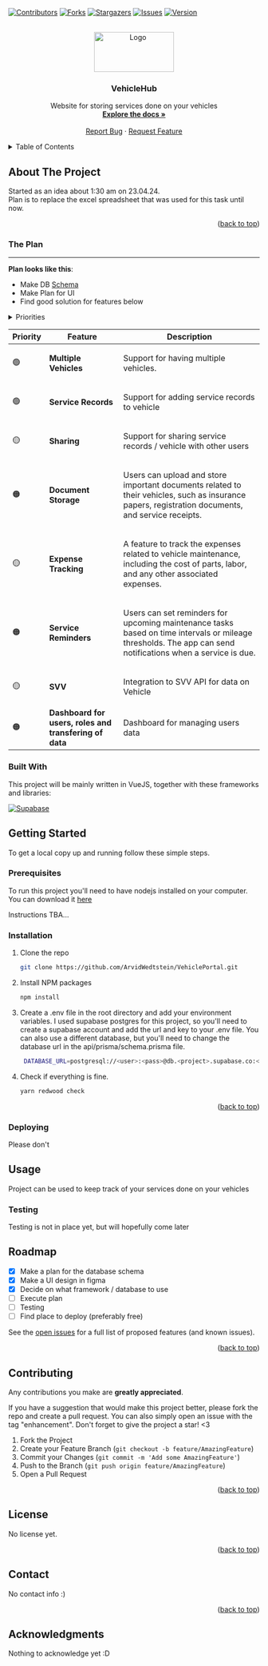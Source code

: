 <a name="readme-top"></a>

[![Contributors][contributors-shield]][contributors-url]
[![Forks][forks-shield]][forks-url]
[![Stargazers][stars-shield]][stars-url]
[![Issues][issues-shield]][issues-url]
[![Version][version-shield]][version-url]

<br />
<div align="center">
  <a href="https://github.com/ArvidWedtstein/VehiclePortal">
    <img src="https://i.ebayimg.com/images/g/YQsAAOSw3wpk7wGo/s-l1200.webp" alt="Logo" width="160" height="80">
  </a>

  <h3 align="center">VehicleHub</h3>

  <p align="center">
    Website for storing services done on your vehicles
    <br />
    <a href="https://github.com/ArvidWedtstein/VehiclePortal"><strong>Explore the docs »</strong></a>
    <br />
    <br />
    <a href="https://github.com/ArvidWedtstein/VehiclePortal/issues">Report Bug</a>
    ·
    <a href="https://github.com/ArvidWedtstein/VehiclePortal/issues">Request Feature</a>
  </p>
</div>

<details>
  <summary>Table of Contents</summary>
  <ol>
    <li>
      <a href="#about-the-project">About The Project</a>
      <ul>
        <li><a href="#the-plan">The Plan</a></li>
        <li><a href="#built-with">Built With</a></li>
      </ul>
    </li>
    <li>
      <a href="#getting-started">Getting Started</a>
      <ul>
        <li><a href="#prerequisites">Prerequisites</a></li>
        <li><a href="#installation">Installation</a></li>
      </ul>
    </li>
    <li>
      <a href="#usage">Usage</a>
    </li>
    <li><a href="#roadmap">Roadmap</a></li>
    <li><a href="#contributing">Contributing</a></li>
    <li><a href="#license">License</a></li>
    <li><a href="#contact">Contact</a></li>
    <li><a href="#acknowledgments">Acknowledgments</a></li>
  </ol>
</details>

<!-- ABOUT THE PROJECT -->

## About The Project

Started as an idea about 1:30 am on 23.04.24.
<br>
Plan is to replace the excel spreadsheet that was used for this task until now.

<p align="right">(<a href="#readme-top">back to top</a>)</p>

### The Plan

<hr>

<b>Plan looks like this</b>:<br>

<ul>
  <li>Make DB <a href="https://drawsql.app/teams/arvid/diagrams/vehicledb">Schema</a></li>
  <li>Make Plan for UI</li>
  <li>Find good solution for features below</li>
</ul>

<details>
  <summary>Priorities</summary>
  <table>
    <tr>
      <th>🟢</th>
      <td>First Priority</td>
    </tr>
    <tr>
      <th>🟡</th>
      <td>Second priority</td>
    </tr>
    <tr>
      <th>🟠</th>
      <td>Third Priority</td>
    </tr>
    <tr>
      <th>🔴</th>
      <td>Last Priority</td>
    </tr>
  </table>
</details>

<table>
  <thead>
    <tr>
      <th>Priority</th>
      <th>Feature</th>
      <th>Description</th>
    </tr>
  </thead>
  <tbody>
    <tr>
      <td>🟢</td>
      <td><b>Multiple Vehicles</b></td>
      <td>
        <p>
          Support for having multiple vehicles.
        </p>
      </td>
    </tr>
    <tr>
      <td>🟢</td>
      <td><b>Service Records</b></td>
      <td>
        <p>
          Support for adding service records to vehicle
        </p>
      </td>
    </tr>
    <tr>
      <td>🟡</td>
      <td><b>Sharing</b></td>
      <td>
        <p>
          Support for sharing service records / vehicle with other users
        </p>
      </td>
    </tr>
    <tr>
      <td>🟠</td>
      <td><b>Document Storage</b></td>
      <td>
        <p>
          Users can upload and store important documents related to their vehicles, such as insurance papers, registration documents, and service receipts.
        </p>
      </td>
    </tr>
    <tr>
      <td>🟡</td>
      <td><b>Expense Tracking</b></td>
      <td>
        <p>
          A feature to track the expenses related to vehicle maintenance, including the cost of parts, labor, and any other associated expenses.
        </p>
      </td>
    </tr>
    <tr>
      <td>🟠</td>
      <td><b>Service Reminders</b></td>
      <td>
        <p>
          Users can set reminders for upcoming maintenance tasks based on time intervals or mileage thresholds. The app can send notifications when a service is due.
        </p>
      </td>
    </tr>
    <tr>
      <td>🟡</td>
      <td><b>SVV</b></td>
      <td>
        <p>Integration to SVV API for data on Vehicle</p>
      </td>
    </tr>
    <tr>
      <td>🟠</td>
      <td><b>Dashboard for users, roles and transfering of data</b></td>
      <td>
        <p>
          Dashboard for managing users data
        </p>
      </td>
    </tr>
  </tbody>
</table>

### Built With

This project will be mainly written in VueJS, together with these frameworks and libraries:

[![Supabase][Supabase]][Supabase-url]

<!-- https://supabase.com/docs/guides/getting-started/quickstarts/reactjs -->
<!-- https://codepen.io/knyttneve/pen/NWRWQeB -->

<!-- GETTING STARTED -->

## Getting Started

To get a local copy up and running follow these simple steps.

### Prerequisites

To run this project you'll need to have nodejs installed on your computer. You can download it [here](https://nodejs.org/en/download/)

Instructions TBA...

### Installation

1. Clone the repo
   ```sh
   git clone https://github.com/ArvidWedtstein/VehiclePortal.git
   ```
2. Install NPM packages
   ```sh
   npm install
   ```
3. Create a .env file in the root directory and add your environment variables. I used supabase postgres for this project, so you'll need to create a supabase account and add the url and key to your .env file. You can also use a different database, but you'll need to change the database url in the api/prisma/schema.prisma file.
   ```sh
    DATABASE_URL=postgresql://<user>:<pass>@db.<project>.supabase.co:<port>/postgres
   ```
4. Check if everything is fine.
   ```sh
   yarn redwood check
   ```

<p align="right">(<a href="#readme-top">back to top</a>)</p>

### Deploying


Please don't
<!-- USAGE EXAMPLES -->

## Usage

Project can be used to keep track of your services done on your vehicles

### Testing

Testing is not in place yet, but will hopefully come later

<!-- ROADMAP -->

## Roadmap

- [x] Make a plan for the database schema
- [x] Make a UI design in figma
- [x] Decide on what framework / database to use
- [ ] Execute plan
- [ ] Testing
- [ ] Find place to deploy (preferably free)

<!--https://redwoodjs.com/docs/how-to/test-in-github-actions-->

See the [open issues](https://github.com/ArvidWedtstein/VehicleHub/issues) for a full list of proposed features (and known issues).

<p align="right">(<a href="#readme-top">back to top</a>)</p>

<!-- CONTRIBUTING -->

## Contributing

Any contributions you make are **greatly appreciated**.

If you have a suggestion that would make this project better, please fork the repo and create a pull request. You can also simply open an issue with the tag "enhancement".
Don't forget to give the project a star! <3

1. Fork the Project
2. Create your Feature Branch (`git checkout -b feature/AmazingFeature`)
3. Commit your Changes (`git commit -m 'Add some AmazingFeature'`)
4. Push to the Branch (`git push origin feature/AmazingFeature`)
5. Open a Pull Request

<p align="right">(<a href="#readme-top">back to top</a>)</p>

<!-- LICENSE -->

## License

No license yet.

<p align="right">(<a href="#readme-top">back to top</a>)</p>

<!-- CONTACT -->

## Contact

No contact info :)

<p align="right">(<a href="#readme-top">back to top</a>)</p>

<!-- ACKNOWLEDGMENTS -->

## Acknowledgments

Nothing to acknowledge yet :D

<!-- MARKDOWN LINKS & IMAGES -->

[contributors-shield]: https://img.shields.io/github/contributors/ArvidWedtstein/VehicleHub.svg?style=for-the-badge
[contributors-url]: https://github.com/ArvidWedtstein/VehicleHub/graphs/contributors
[forks-shield]: https://img.shields.io/github/forks/ArvidWedtstein/VehicleHub.svg?style=for-the-badge
[forks-url]: https://github.com/ArvidWedtstein/VehicleHub/network/members
[stars-shield]: https://img.shields.io/github/stars/ArvidWedtstein/VehicleHub.svg?style=for-the-badge
[stars-url]: https://github.com/ArvidWedtstein/VehicleHub/stargazers
[issues-shield]: https://img.shields.io/github/issues/ArvidWedtstein/VehicleHub.svg?style=for-the-badge
[issues-url]: https://github.com/ArvidWedtstein/VehicleHub/issues
[license-shield]: https://img.shields.io/github/license/ArvidWedtstein/VehicleHub.svg?style=for-the-badge
[license-url]: https://github.com/ArvidWedtstein/VehicleHub/blob/prod/LICENSE.txt
[version-shield]: https://img.shields.io/github/package-json/v/ArvidWedtstein/VehicleHub/dev?style=for-the-badge
[version-url]: https://github.com/ArvidWedtstein/VehicleHub
[react.js]: https://shields.io/badge/react-black?logo=react&style=for-the-badge
[react-url]: https://react.dev/
[supabase]: https://shields.io/badge/supabase-black?logo=supabase&style=for-the-badge
[supabase-url]: https://supabase.com/
[material-ui]: https://img.shields.io/badge/Material%20UI-007FFF?style=for-the-badge&logo=mui&logoColor=white
[materialui-url]: https://mui.com/

<!--
Vercel deployment will guide you through creating a Supabase account and project.

After installation of the Supabase integration, all relevant environment variables will be assigned to the project so the deployment is fully functioning.

[![Deploy with Vercel](https://vercel.com/button)](https://vercel.com/new/clone?repository-url=https%3A%2F%2Fgithub.com%2Fvercel%2Fnext.js%2Ftree%2Fcanary%2Fexamples%2Fwith-supabase&project-name=nextjs-with-supabase&repository-name=nextjs-with-supabase&demo-title=nextjs-with-supabase&demo-description=This%20starter%20configures%20Supabase%20Auth%20to%20use%20cookies%2C%20making%20the%20user's%20session%20available%20throughout%20the%20entire%20Next.js%20app%20-%20Client%20Components%2C%20Server%20Components%2C%20Route%20Handlers%2C%20Server%20Actions%20and%20Middleware.&demo-url=https%3A%2F%2Fdemo-nextjs-with-supabase.vercel.app%2F&external-id=https%3A%2F%2Fgithub.com%2Fvercel%2Fnext.js%2Ftree%2Fcanary%2Fexamples%2Fwith-supabase&demo-image=https%3A%2F%2Fdemo-nextjs-with-supabase.vercel.app%2Fopengraph-image.png&integration-ids=oac_VqOgBHqhEoFTPzGkPd7L0iH6)
-->
